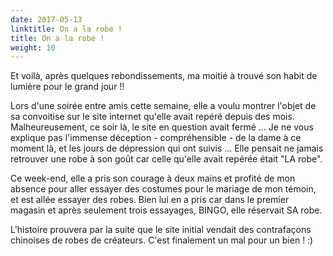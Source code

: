 ```yaml
---
date: 2017-05-13
linktitle: On a la robe !
title: On a la robe !
weight: 10
---
```


Et voilà, après quelques rebondissements, ma moitié à trouvé son habit de lumière pour le grand jour !!


Lors d'une soirée entre amis cette semaine, elle a voulu montrer l'objet de sa convoitise sur le site internet qu'elle avait repéré depuis des mois. Malheureusement, ce soir là, le site en question avait fermé ... Je ne vous explique pas l'immense déception - compréhensible - de la dame à ce moment là, et les jours de dépression qui ont suivis ... Elle pensait ne jamais retrouver une robe à son goût car celle qu'elle avait repérée était "LA robe".

Ce week-end, elle a pris son courage à deux mains et profité de mon absence pour aller essayer des costumes pour le mariage de mon témoin, et est allée essayer des robes. Bien lui en a pris car dans le premier magasin et après seulement trois essayages, BINGO, elle réservait SA robe.

L'histoire prouvera par la suite que le site initial vendait des contrafaçons chinoises de robes de créateurs. C'est finalement un mal pour un bien ! :)
